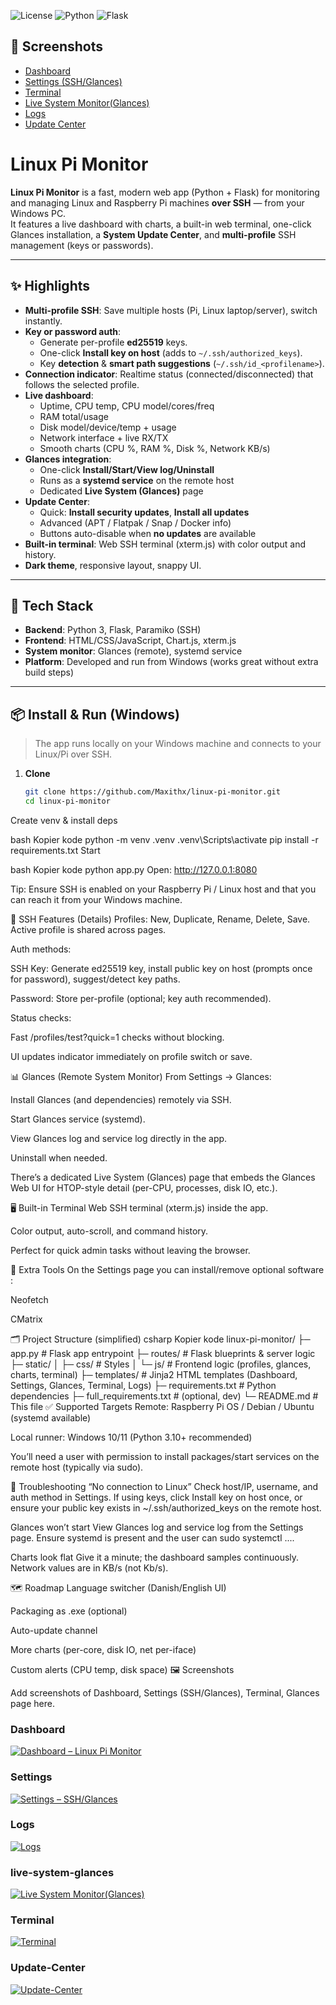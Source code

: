 ![License](https://img.shields.io/badge/license-MIT-blue.svg)
![Python](https://img.shields.io/badge/Python-3.10%2B-informational)
![Flask](https://img.shields.io/badge/Flask-2.x-black)

## 📸 Screenshots
- [Dashboard](#dashboard)
- [Settings (SSH/Glances)](#settings)
- [Terminal](#terminal)
- [Live System Monitor(Glances)](#live-system-glances)
- [Logs](#logs)
- [Update Center](#update-center)

# Linux Pi Monitor

**Linux Pi Monitor** is a fast, modern web app (Python + Flask) for monitoring and managing Linux and Raspberry Pi machines **over SSH** — from your Windows PC.  
It features a live dashboard with charts, a built-in web terminal, one-click Glances installation, a **System Update Center**, and **multi-profile** SSH management (keys or passwords).

---

## ✨ Highlights

- **Multi-profile SSH**: Save multiple hosts (Pi, Linux laptop/server), switch instantly.
- **Key or password auth**:
  - Generate per-profile **ed25519** keys.
  - One-click **Install key on host** (adds to `~/.ssh/authorized_keys`).
  - Key **detection** & **smart path suggestions** (`~/.ssh/id_<profilename>`).
- **Connection indicator**: Realtime status (connected/disconnected) that follows the selected profile.
- **Live dashboard**:
  - Uptime, CPU temp, CPU model/cores/freq
  - RAM total/usage
  - Disk model/device/temp + usage
  - Network interface + live RX/TX
  - Smooth charts (CPU %, RAM %, Disk %, Network KB/s)
- **Glances integration**:
  - One-click **Install/Start/View log/Uninstall**
  - Runs as a **systemd service** on the remote host
  - Dedicated **Live System (Glances)** page
- **Update Center**:
  - Quick: **Install security updates**, **Install all updates**
  - Advanced (APT / Flatpak / Snap / Docker info)
  - Buttons auto-disable when **no updates** are available
- **Built-in terminal**: Web SSH terminal (xterm.js) with color output and history.
- **Dark theme**, responsive layout, snappy UI.

---

## 🧰 Tech Stack

- **Backend**: Python 3, Flask, Paramiko (SSH)
- **Frontend**: HTML/CSS/JavaScript, Chart.js, xterm.js
- **System monitor**: Glances (remote), systemd service
- **Platform**: Developed and run from Windows (works great without extra build steps)

---

## 📦 Install & Run (Windows)

> The app runs locally on your Windows machine and connects to your Linux/Pi over SSH.

1. **Clone**
   ```bash
   git clone https://github.com/Maxithx/linux-pi-monitor.git
   cd linux-pi-monitor
Create venv & install deps

bash
Kopier kode
python -m venv .venv
.venv\Scripts\activate
pip install -r requirements.txt
Start

bash
Kopier kode
python app.py
Open: http://127.0.0.1:8080

Tip: Ensure SSH is enabled on your Raspberry Pi / Linux host and that you can reach it from your Windows machine.

🔐 SSH Features (Details)
Profiles: New, Duplicate, Rename, Delete, Save. Active profile is shared across pages.

Auth methods:

SSH Key: Generate ed25519 key, install public key on host (prompts once for password), suggest/detect key paths.

Password: Store per-profile (optional; key auth recommended).

Status checks:

Fast /profiles/test?quick=1 checks without blocking.

UI updates indicator immediately on profile switch or save.

📊 Glances (Remote System Monitor)
From Settings → Glances:

Install Glances (and dependencies) remotely via SSH.

Start Glances service (systemd).

View Glances log and service log directly in the app.

Uninstall when needed.

There’s a dedicated Live System (Glances) page that embeds the Glances Web UI for HTOP-style detail (per-CPU, processes, disk IO, etc.).

🖥️ Built-in Terminal
Web SSH terminal (xterm.js) inside the app.

Color output, auto-scroll, and command history.

Perfect for quick admin tasks without leaving the browser.

🧩 Extra Tools
On the Settings page you can install/remove optional software :

Neofetch

CMatrix

🗂️ Project Structure (simplified)
csharp
Kopier kode
linux-pi-monitor/
├─ app.py                    # Flask app entrypoint
├─ routes/                   # Flask blueprints & server logic
├─ static/
│  ├─ css/                   # Styles
│  └─ js/                    # Frontend logic (profiles, glances, charts, terminal)
├─ templates/                # Jinja2 HTML templates (Dashboard, Settings, Glances, Terminal, Logs)
├─ requirements.txt          # Python dependencies
├─ full_requirements.txt     # (optional, dev)
└─ README.md                 # This file
✅ Supported Targets
Remote: Raspberry Pi OS / Debian / Ubuntu (systemd available)

Local runner: Windows 10/11 (Python 3.10+ recommended)

You’ll need a user with permission to install packages/start services on the remote host (typically via sudo).

🔧 Troubleshooting
“No connection to Linux”
Check host/IP, username, and auth method in Settings.
If using keys, click Install key on host once, or ensure your public key exists in ~/.ssh/authorized_keys on the remote host.

Glances won’t start
View Glances log and service log from the Settings page.
Ensure systemd is present and the user can sudo systemctl ....

Charts look flat
Give it a minute; the dashboard samples continuously.
Network values are in KB/s (not Kb/s).

🗺️ Roadmap
Language switcher (Danish/English UI)

Packaging as .exe (optional)

Auto-update channel

More charts (per-core, disk IO, net per-iface)

Custom alerts (CPU temp, disk space)
🖼️ Screenshots

Add screenshots of Dashboard, Settings (SSH/Glances), Terminal, Glances page here.


### Dashboard
[![Dashboard – Linux Pi Monitor](docs/screenshots/image-1.png)](docs/screenshots/image-1.png)

### Settings
[![Settings – SSH/Glances](docs/screenshots/image-2.png)](docs/screenshots/image-2.png)

### Logs
[![Logs](docs/screenshots/image-3.png)](docs/screenshots/image-3.png)

### live-system-glances
[![Live System Monitor(Glances)](docs/screenshots/image-4.png)](docs/screenshots/image-4.png)

### Terminal
[![Terminal](docs/screenshots/image-5.png)](docs/screenshots/image-5.png)

### Update-Center
[![Update-Center](docs/screenshots/image-6.png)](docs/screenshots/image-6.png)

